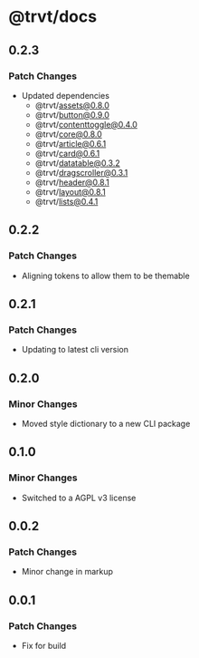 # @trvt/docs

## 0.2.3

### Patch Changes

-   Updated dependencies
    -   @trvt/assets@0.8.0
    -   @trvt/button@0.9.0
    -   @trvt/contenttoggle@0.4.0
    -   @trvt/core@0.8.0
    -   @trvt/article@0.6.1
    -   @trvt/card@0.6.1
    -   @trvt/datatable@0.3.2
    -   @trvt/dragscroller@0.3.1
    -   @trvt/header@0.8.1
    -   @trvt/layout@0.8.1
    -   @trvt/lists@0.4.1

## 0.2.2

### Patch Changes

-   Aligning tokens to allow them to be themable

## 0.2.1

### Patch Changes

-   Updating to latest cli version

## 0.2.0

### Minor Changes

-   Moved style dictionary to a new CLI package

## 0.1.0

### Minor Changes

-   Switched to a AGPL v3 license

## 0.0.2

### Patch Changes

-   Minor change in markup

## 0.0.1

### Patch Changes

-   Fix for build
